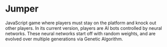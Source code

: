 # Jumper
JavaScript game where players must stay on the platform and knock out other players.
In its current version, players are AI bots controlled by neural networks.
These neural networks start off with random weights, and are evolved over multiple generations via Genetic Algorithm.
